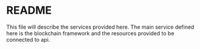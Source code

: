 # README
This file will describe the services provided here. The main service defined here is the blockchain framework
and the resources provided to be connected to api.